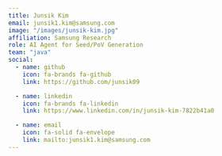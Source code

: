 ```yaml
---
title: Junsik Kim
email: junsik1.kim@samsung.com
image: "/images/junsik-kim.jpg"
affiliation: Samsung Research
role: AI Agent for Seed/PoV Generation
team: "java"
social:
  - name: github
    icon: fa-brands fa-github
    link: https://github.com/junsik09

  - name: linkedin
    icon: fa-brands fa-linkedin
    link: https://www.linkedin.com/in/junsik-kim-7822b41a0

  - name: email
    icon: fa-solid fa-envelope
    link: mailto:junsik1.kim@samsung.com
---
```

